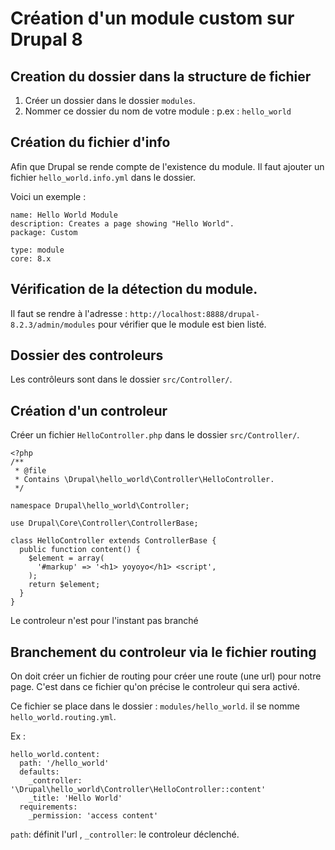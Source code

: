 
# Création d'un module custom sur Drupal 8

## Creation du dossier dans la structure de fichier

1. Créer un dossier dans le dossier `modules`.
2. Nommer ce dossier du nom de votre module : p.ex : `hello_world`

## Création du fichier d'info

Afin que Drupal se rende compte de l'existence du module. Il faut ajouter un fichier `hello_world.info.yml` dans le dossier.


Voici un exemple :
```
name: Hello World Module
description: Creates a page showing "Hello World".
package: Custom

type: module
core: 8.x
```

## Vérification de la détection du module.

Il faut se rendre à l'adresse : `http://localhost:8888/drupal-8.2.3/admin/modules` pour vérifier que le module est bien listé.


## Dossier des controleurs


Les contrôleurs sont dans le dossier `src/Controller/`.

## Création d'un controleur

Créer un fichier `HelloController.php` dans le dossier `src/Controller/`.

```
<?php
/**
 * @file
 * Contains \Drupal\hello_world\Controller\HelloController.
 */

namespace Drupal\hello_world\Controller;

use Drupal\Core\Controller\ControllerBase;

class HelloController extends ControllerBase {
  public function content() {
    $element = array(
      '#markup' => '<h1> yoyoyo</h1> <script',
    );
    return $element;
  }
}
```
Le controleur n'est pour l'instant pas branché

## Branchement du controleur via le fichier routing

On doit créer un fichier de routing pour créer une route (une url) pour notre page. C'est dans ce fichier qu'on précise le controleur qui sera activé.

Ce fichier se place dans le dossier : `modules/hello_world`. il se nomme `hello_world.routing.yml`.

Ex :
```
hello_world.content:
  path: '/hello_world'
  defaults:
    _controller: '\Drupal\hello_world\Controller\HelloController::content'
    _title: 'Hello World'
  requirements:
    _permission: 'access content'
```
`path`: définit l'url , `_controller`: le controleur déclenché.
